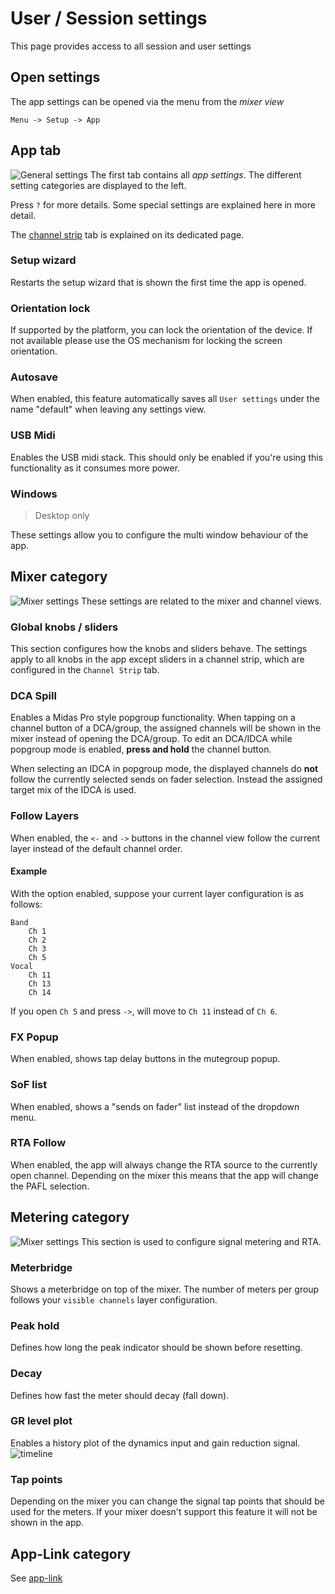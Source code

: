 # User / Session settings
This page provides access to all session and user settings

## Open settings
The app settings can be opened via the menu from the *mixer view*
```
Menu -> Setup -> App
```

## App tab
![General settings](../img/settings/app.png)
The first tab contains all *app settings*. The different setting categories are displayed to the left.

Press `?` for more details. Some special settings are explained here in more detail.

The [channel strip](channel-strip.md) tab is explained on its dedicated page.

### Setup wizard
Restarts the setup wizard that is shown the first time the app is opened.

### Orientation lock
If supported by the platform, you can lock the orientation of the device. If not available please use the OS mechanism for locking the screen orientation.

### Autosave
When enabled, this feature automatically saves all `User settings` under the name "default" when leaving any settings view.

### USB Midi
Enables the USB midi stack. This should only be enabled if you're using this functionality as it consumes more power.

### Windows
>Desktop only

These settings allow you to configure the multi window behaviour of the app.

## Mixer category
![Mixer settings](../img/settings/session-mixer.png)
These settings are related to the mixer and channel views.

### Global knobs / sliders
This section configures how the knobs and sliders behave. The settings apply to all knobs in the app except sliders in a channel strip, which are configured in the `Channel Strip` tab.


### DCA Spill
Enables a Midas Pro style popgroup functionality.
When tapping on a channel button of a DCA/group, the assigned channels will be shown in the mixer instead of opening the DCA/group. To edit an DCA/IDCA while popgroup mode is enabled, **press and hold** the channel button.

When selecting an IDCA in popgroup mode, the displayed channels do **not** follow the currently selected sends on fader selection. Instead the assigned target mix of the IDCA is used.

### Follow Layers
When enabled, the `<-` and `->` buttons in the channel view follow the current layer instead of the default channel order.
#### Example
With the option enabled, suppose your current layer configuration is as follows:
```
Band
	Ch 1
	Ch 2
	Ch 3
	Ch 5
Vocal
	Ch 11
	Ch 13
	Ch 14
```
If you open `Ch 5` and press `->`, will move to `Ch 11` instead of `Ch 6`.

### FX Popup
When enabled, shows tap delay buttons in the mutegroup popup.

### SoF list
When enabled, shows a "sends on fader" list instead of the dropdown menu.

### RTA Follow
When enabled, the app will always change the RTA source to the currently open channel.
Depending on the mixer this means that the app will change the PAFL selection.



## Metering category
![Mixer settings](../img/settings/session-metering.png)
This section is used to configure signal metering and RTA.

### Meterbridge
Shows a meterbridge on top of the mixer. The number of meters per group follows your `visible channels` layer configuration.

### Peak hold
Defines how long the peak indicator should be shown before resetting.

### Decay
Defines how fast the meter should decay (fall down).

### GR level plot
Enables a history plot of the dynamics input and gain reduction signal.
![timeline](../img/dyn-timeline.png)

### Tap points
Depending on the mixer you can change the signal tap points that should be used for the meters.
If your mixer doesn't support this feature it will not be shown in the app.


## App-Link category
See [app-link](../app-link.md)